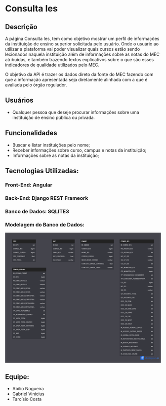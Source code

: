 # Consulta Ies

## Descrição
A página Consulta Ies, tem como objetivo mostrar um perfil de informações da instituição de ensino superior solicitada pelo usuário.  Onde o usuário ao utilizar a plataforma vai poder visualizar quais cursos estão sendo lecionados naquela instituição além de informações sobre as notas do MEC atribuídas, e também trazendo textos explicativos sobre o que são esses indicadores de qualidade utilizados pelo MEC.

O objetivo da API é trazer os dados direto da fonte do MEC  fazendo com que a informação apresentada seja diretamente alinhada com a que é avaliada pelo órgão regulador.

## Usuários
* Qualquer pessoa que deseje procurar informações sobre uma instituição de ensino pública ou privada. 

## Funcionalidades
* Buscar e listar instituições pelo nome;
* Receber informações sobre curso, campus e notas da instituição;
* Informações sobre as notas da instituição;





## Tecnologias Utilizadas:

### Front-End: Angular

### Back-End: Django REST Frameork

### Banco de Dados: SQLITE3

### Modelagem do Banco de Dados:
![Mapeamento do Banco](mapeamento.png)


## Equipe:
* Abílio Nogueira 
* Gabriel Vinicius
* Tarcísio Costa
